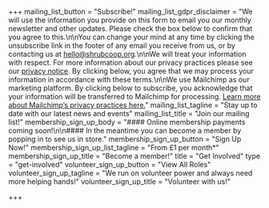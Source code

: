 +++
mailing_list_button = "Subscribe!"
mailing_list_gdpr_disclaimer = "We will use the information you provide on this form to email you our monthly newsletter and other updates. Please check the box below to confirm that you agree to this.\n\nYou can change your mind at any time by clicking the unsubscribe link in the footer of any email you receive from us, or by contacting us at hello@shrubcoop.org.\n\nWe will treat your information with respect. For more information about our privacy practices please see our [privacy notice](https://shrub.space/privacy). By clicking below, you agree that we may process your information in accordance with these terms.\n\nWe use Mailchimp as our marketing platform. By clicking below to subscribe, you acknowledge that your information will be transferred to Mailchimp for processing. [Learn more about Mailchimp’s privacy practices here.](https://mailchimp.com/legal/)"
mailing_list_tagline = "Stay up to date with our latest news and events"
mailing_list_title = "Join our mailing list!"
membership_sign_up_body = "#### Online membership payments coming soon!\n\n#### In the meantime you can become a member by popping in to see us in store."
membership_sign_up_button = "Sign Up Now!"
membership_sign_up_list_tagline = "From £1 per month*"
membership_sign_up_title = "Become a member!"
title = "Get Involved"
type = "get-involved"
volunteer_sign_up_button = "View All Roles"
volunteer_sign_up_tagline = "We run on volunteer power and always need more helping hands!"
volunteer_sign_up_title = "Volunteer with us!"

+++
